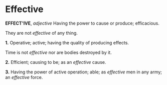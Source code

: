 # Effective

**EFFECT'IVE**, _adjective_ Having the power to cause or produce; efficacious.

They are not _effective_ of any thing.

**1.** Operative; active; having the quality of producing effects.

Time is not _effective_ nor are bodies destroyed by it.

**2.** Efficient; causing to be; as an _effective_ cause.

**3.** Having the power of active operation; able; as _effective_ men in any army; an _effective_ force.
